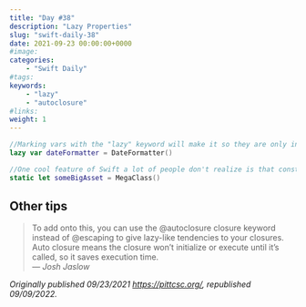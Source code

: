 ```yaml
---
title: "Day #38"
description: "Lazy Properties"
slug: "swift-daily-38"
date: 2021-09-23 00:00:00+0000
#image:
categories:
    - "Swift Daily"
#tags:
keywords:
    - "lazy"
    - "autoclosure"
#links:
weight: 1
---
```


```swift
//Marking vars with the "lazy" keyword will make it so they are only initialized if called, and only initialized once.
lazy var dateFormatter = DateFormatter()

//One cool feature of Swift a lot of people don't realize is that constants work the same way!! The following object will only be initialized if/when it gets called. It's even thread-safe. Warning: it will stay in memory unless you manually manage it or it gets dereferenced. Be extra cautious if it is global.
static let someBigAsset = MegaClass()
```

## Other tips

> To add onto this, you can use the @autoclosure closure keyword instead of @escaping to give lazy-like tendencies to your closures. Auto closure means the closure won’t initialize or execute until it’s called, so it saves execution time. <br>
> — <cite>Josh Jaslow</cite>

*Originally published 09/23/2021 https://pittcsc.org/, republished 09/09/2022.*
